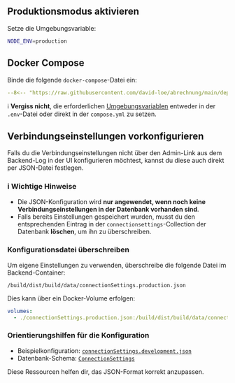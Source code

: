 ## Produktionsmodus aktivieren

Setze die Umgebungsvariable:

```sh
NODE_ENV=production
```

## Docker Compose

Binde die folgende `docker-compose`-Datei ein:

```yaml
--8<-- "https://raw.githubusercontent.com/david-loe/abrechnung/main/deploy-compose.yml"
```

ℹ️ **Vergiss nicht**, die erforderlichen [Umgebungsvariablen](https://github.com/david-loe/abrechnung/blob/main/.env.example) entweder in der `.env`-Datei oder direkt in der `compose.yml` zu setzen.

## Verbindungseinstellungen vorkonfigurieren

Falls du die Verbindungseinstellungen nicht über den Admin-Link aus dem Backend-Log in der UI konfigurieren möchtest, kannst du diese auch direkt per JSON-Datei festlegen.

### ℹ️ Wichtige Hinweise

- Die JSON-Konfiguration wird **nur angewendet, wenn noch keine Verbindungseinstellungen in der Datenbank vorhanden sind**.
- Falls bereits Einstellungen gespeichert wurden, musst du den entsprechenden Eintrag in der `connectionsettings`-Collection der Datenbank **löschen**, um ihn zu überschreiben.

### Konfigurationsdatei überschreiben

Um eigene Einstellungen zu verwenden, überschreibe die folgende Datei im Backend-Container:

```plaintext
/build/dist/build/data/connectionSettings.production.json
```

Dies kann über ein Docker-Volume erfolgen:

```yaml
volumes:
  - ./connectionSettings.production.json:/build/dist/build/data/connectionSettings.production.json
```

### Orientierungshilfen für die Konfiguration

- Beispielkonfiguration: [`connectionSettings.development.json`](https://github.com/david-loe/abrechnung/blob/main/backend/data/connectionSettings.development.json)
- Datenbank-Schema: [`ConnectionSettings`](https://github.com/david-loe/abrechnung/blob/main/backend/models/connectionSettings.ts)

Diese Ressourcen helfen dir, das JSON-Format korrekt anzupassen.
